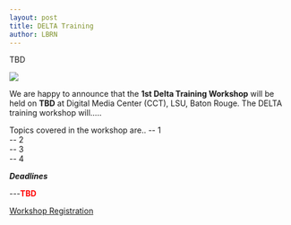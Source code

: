 ```yaml
---
layout: post
title: DELTA Training
author: LBRN
---
```


<p class="text-error">TBD</p>

<a href="{{ site.baseurl }}files/docs/Delta_Training_Flyer"><img src="{{ site.baseurl }}files/images/Delta_Training_Flyer.png"></a>

We are happy to announce that the **1st Delta Training Workshop** will be held on **TBD** at Digital Media Center (CCT), LSU, Baton Rouge. The DELTA training workshop will.....
 
Topics covered in the workshop are..
-- 1  
-- 2  
-- 3  
-- 4  

***Deadlines***

---**<font color="red"><b>TBD</b></font>**<br>


<p><a href="https://redcap.lbrn.lsu.edu/surveys/?s=KF9NWWWR3A" class="btn btn-info" style="margin-bottom: 30px">Workshop Registration</a></p>